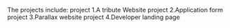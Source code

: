 The projects include:
project 1.A tribute Website
project 2.Application form
project 3.Parallax website project 4.Developer landing page
